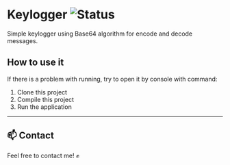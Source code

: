 # Keylogger ![Status](https://img.shields.io/badge/status-finished-brightgreen)

Simple keylogger using Base64 algorithm for encode and decode messages.


## How to use it
If there is a problem with running, try to open it by console with command:

1. Clone this project
2. Compile this project
3. Run the application

___
## 📫 Contact 
Feel free to contact me! ✊
